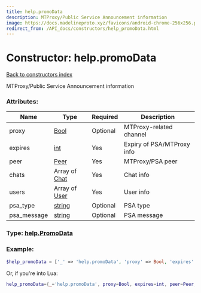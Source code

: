 ```yaml
---
title: help.promoData
description: MTProxy/Public Service Announcement information
image: https://docs.madelineproto.xyz/favicons/android-chrome-256x256.png
redirect_from: /API_docs/constructors/help_promoData.html
---
```

# Constructor: help.promoData  
[Back to constructors index](index.md)



MTProxy/Public Service Announcement information

### Attributes:

| Name     |    Type       | Required | Description |
|----------|---------------|----------|-------------|
|proxy|[Bool](../types/Bool.md) | Optional|MTProxy-related channel|
|expires|[int](../types/int.md) | Yes|Expiry of PSA/MTProxy info|
|peer|[Peer](../types/Peer.md) | Yes|MTProxy/PSA peer|
|chats|Array of [Chat](../types/Chat.md) | Yes|Chat info|
|users|Array of [User](../types/User.md) | Yes|User info|
|psa\_type|[string](../types/string.md) | Optional|PSA type|
|psa\_message|[string](../types/string.md) | Optional|PSA message|



### Type: [help.PromoData](../types/help.PromoData.md)


### Example:

```php
$help_promoData = ['_' => 'help.promoData', 'proxy' => Bool, 'expires' => int, 'peer' => Peer, 'chats' => [Chat, Chat], 'users' => [User, User], 'psa_type' => 'string', 'psa_message' => 'string'];
```  


Or, if you're into Lua:

```lua
help_promoData={_='help.promoData', proxy=Bool, expires=int, peer=Peer, chats={Chat}, users={User}, psa_type='string', psa_message='string'}

```



